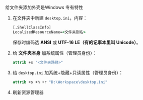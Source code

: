 给文件夹添加外壳是Windows 专有特性

1. 在文件夹中新建 `desktop.ini`，内容：  

   ```cmd
   [.ShellClassInfo]
   LocalizedResourceName=<文件夹别名>
   ```

   保存时编码选 **ANSI** 或 **UTF-16 LE（有的记事本里叫 Unicode）**。

2. 给 **文件夹本身** 加系统属性（管理员身份）：  

   ```cmd
   attrib +s "<文件夹路径>"
   ```

3. 给 `desktop.ini` 加系统+隐藏+只读属性（管理员身份）：  

   ```cmd
   attrib +s +h +r "D:\Workspace\desktop.ini"
   ```

4. 刷新资源管理器  
